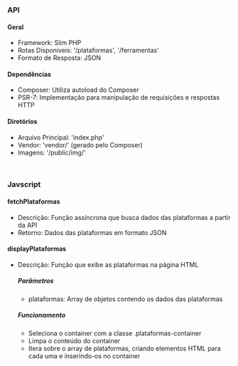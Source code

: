 <h3>API</h3>
<h4>Geral</h4>
<ul>
  <li>Framework: Slim PHP</li>
  <li>Rotas Disponíveis: '/plataformas', '/ferramentas'</li>
  <li>Formato de Resposta: JSON</li>
</ul>
<h4>Dependências</h4>
<ul>
  <li>Composer: Utiliza autoload do Composer</li>
  <li>PSR-7: Implementação para manipulação de requisições e respostas HTTP</li>
</ul>
<h4>Diretórios</h4>
<ul>
  <li>Arquivo Principal: 'index.php'</li>
  <li>Vendor: 'vendor/' (gerado pelo Composer)</li>
  <li>Imagens: '/public/img/'</li>
</ul>

<br>

<h3>Javscript</h3>
<h4>fetchPlataformas</h4>
<ul>
  <li>Descrição: Função assíncrona que busca dados das plataformas a partir da API</li>
  <li>Retorno: Dados das plataformas em formato JSON</li>
</ul>

<h4>displayPlataformas</h4>
<ul>
  <li>Descrição: Função que exibe as plataformas na página HTML</li>
  <h5>Parâmetros</h5>
  <ul>
    <li>plataformas: Array de objetos contendo os dados das plataformas</li>
  </ul>
   <h5>Funcionamento</h5>
  <ul>
    <li>Seleciona o container com a classe .plataformas-container</li>
    <li>Limpa o conteúdo do container</li>
    <li>Itera sobre o array de plataformas, criando elementos HTML para cada uma e inserindo-os no container</li>
  </ul>
</ul>
